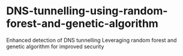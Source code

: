 # DNS-tunnelling-using-random-forest-and-genetic-algorithm
Enhanced detection of DNS tunnelling Leveraging random forest and genetic algorithm for improved security
